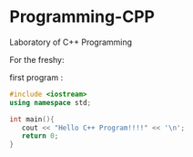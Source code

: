 # Programming-CPP
Laboratory of C++ Programming

For the freshy: 

first program : 
```cpp
#include <iostream>
using namespace std;

int main(){
   cout << "Hello C++ Program!!!!" << '\n';
   return 0;
}
```
